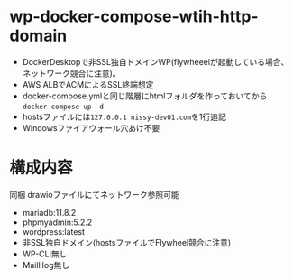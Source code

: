 # wp-docker-compose-wtih-http-domain

* DockerDesktopで非SSL独自ドメインWP(flywheeelが起動している場合、ネットワーク競合に注意)。  
* AWS ALBでACMによるSSL終端想定
* docker-compose.ymlと同じ階層にhtmlフォルダを作っておいてから`docker-compose up -d`
* hostsファイルには`127.0.0.1 nissy-dev01.com`を1行追記
* Windowsファイアウォール穴あけ不要

# 構成内容
同梱 drawioファイルにてネットワーク参照可能  
  
* mariadb:11.8.2
* phpmyadmin:5.2.2
* wordpress:latest
* 非SSL独自ドメイン(hostsファイルでFlywheel競合に注意)
* WP-CLI無し
* MailHog無し
